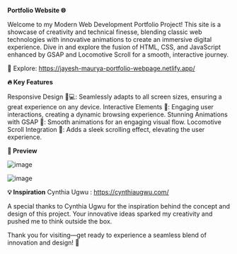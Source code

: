 **Portfolio Website 🌐**

Welcome to my Modern Web Development Portfolio Project! This site is a showcase of creativity and technical finesse, blending classic web technologies with innovative animations to create an immersive digital experience. Dive in and explore the fusion of HTML, CSS, and JavaScript enhanced by GSAP and Locomotive Scroll for a smooth, interactive journey.

🌟 Explore: https://jayesh-maurya-portfolio-webpage.netlify.app/

**🔥 Key Features**

Responsive Design 📱💻: Seamlessly adapts to all screen sizes, ensuring a great experience on any device.
Interactive Elements 🎨: Engaging user interactions, creating a dynamic browsing experience.
Stunning Animations with GSAP 🎥: Smooth animations for an engaging visual flow.
Locomotive Scroll Integration 🚀: Adds a sleek scrolling effect, elevating the user experience.

**👀 Preview**

![image](https://github.com/user-attachments/assets/fdd58e3b-aeed-438d-8a5d-4e8c50b69143)

![image](https://github.com/user-attachments/assets/02a7460f-5e38-4063-8044-39fba32602d9)


**💡 Inspiration**
Cynthia Ugwu : https://cynthiaugwu.com/

A special thanks to Cynthia Ugwu for the inspiration behind the concept and design of this project. Your innovative ideas sparked my creativity and pushed me to think outside the box.


Thank you for visiting—get ready to experience a seamless blend of innovation and design! 🌈
